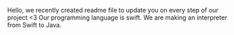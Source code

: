 Hello, we recently created readme file to update you on every step of our project <3
Our programming language is swift.
We are making an interpreter from Swift to Java.
